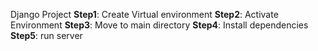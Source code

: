 Django Project
**Step1**: 
Create Virtual environment 
**Step2**:
Activate Environment
**Step3**:
Move to main directory
**Step4**:
Install dependencies
**Step5**:
run server
